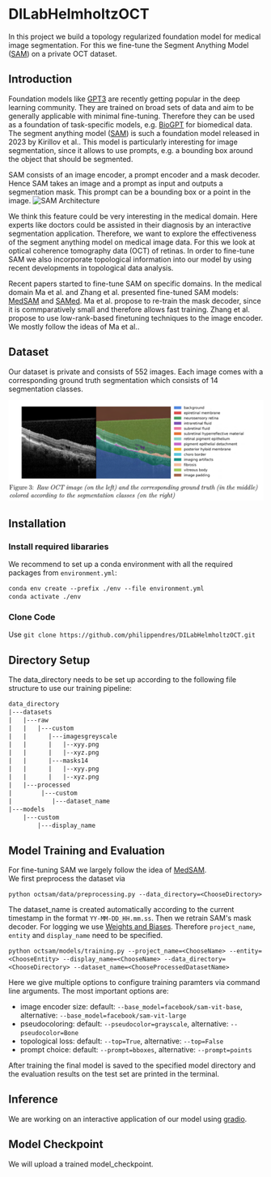 # DILabHelmholtzOCT
In this project we build a topology regularized foundation model for medical image segmentation.
For this we fine-tune the Segment Anything Model ([SAM](https://arxiv.org/abs/2304.02643)) on a private OCT dataset.

## Introduction

Foundation models like [GPT3](https://arxiv.org/abs/2005.14165) are recently getting popular in the deep learning community. They are trained on broad sets of data and aim to be generally applicable with minimal fine-tuning. Therefore they can be used as a foundation of task-specific models, e.g. [BioGPT](https://arxiv.org/abs/2210.10341) for biomedical data. The segment anything model ([SAM](https://arxiv.org/abs/2304.02643)) is such a foundation model released in 2023 by Kirillov et al.. This model is particularly interesting for image segmentation, since it allows to use prompts, e.g. a bounding box around the object that should be segmented.

SAM consists of an image encoder, a prompt encoder and a mask decoder. Hence SAM takes an image and a prompt as input and outputs a segmentation mask. This prompt can be a bounding box or a point in the image.
![SAM Architecture](https://github.com/facebookresearch/segment-anything/raw/main/assets/model_diagram.png?raw=true)

We think this feature could be very interesting in the medical domain. Here experts like doctors could be assisted in their diagnosis by an interactive segmentation application. Therefore, we want to explore the effectiveness of the segment anything model on medical image data. For this we look at optical coherence tomography data (OCT) of retinas. In order to fine-tune SAM we also incorporate topological information into our model by using recent developments in topological data analysis. 

Recent papers started to fine-tune SAM on specific domains. In the medical domain Ma et al. and Zhang et al. presented fine-tuned SAM models: [MedSAM](https://arxiv.org/abs/2304.12306) and [SAMed](https://arxiv.org/abs/2304.13785). Ma et al. propose to re-train the mask decoder, since it is commparatively small and therefore allows fast training. Zhang et al. propose to use low-rank-based finetuning techniques to the image encoder. We mostly follow the ideas of Ma et al..

## Dataset
Our dataset is private and consists of 552 images. Each image comes with a corresponding ground truth segmentation which consists of 14 segmentation classes.

![OCTImage](./images/OCTImage.png?raw=true)

## Installation
### Install required libararies
We recommend to set up a conda environment with all the required packages from `environment.yml`:
```
conda env create --prefix ./env --file environment.yml
conda activate ./env
```

### Clone Code
Use `git clone https://github.com/philippendres/DILabHelmholtzOCT.git`
## Directory Setup
The data_directory needs to be set up according to the following file structure to use our training pipeline:
```
data_directory
|---datasets
|   |---raw
|   |   |---custom
|   |      |---imagesgreyscale
|   |      |   |--xyy.png
|   |      |   |--xyz.png
|   |      |---masks14
|   |      |   |--xyy.png
|   |      |   |--xyz.png
|   |---processed
|        |---custom
|           |---dataset_name
|---models
    |---custom
        |---display_name
```

## Model Training and Evaluation
For fine-tuning SAM we largely follow the idea of [MedSAM](https://arxiv.org/abs/2304.12306).  
We first preprocess the dataset via
```
python octsam/data/preprocessing.py --data_directory=<ChooseDirectory> 
```
The dataset_name is created automatically according to the current timestamp in the format `YY-MM-DD_HH.mm.ss`.
Then we retrain SAM's mask decoder. For logging we use [Weights and Biases](https://wandb.ai/site). Therefore `project_name`, `entity` and `display_name` need to be specified.
```
python octsam/models/training.py --project_name=<ChooseName> --entity=<ChooseEntity> --display_name=<ChooseName> --data_directory=<ChooseDirectory> --dataset_name=<ChooseProcessedDatasetName>
```
Here we give multiple options to configure training paramters via command line arguments. The most important options are:
- image encoder size: default: `--base_model=facebook/sam-vit-base`, alternative: `--base_model=facebook/sam-vit-large`
- pseudocoloring: default: `--pseudocolor=grayscale`, alternative: `--pseudocolor=Bone`
- topological loss: default: `--top=True`, alternative: `--top=False`
- prompt choice: default: `--prompt=bboxes`, alternative: `--prompt=points`

After training the final model is saved to the specified model directory and the evaluation results on the test set are printed in the terminal.

## Inference
We are working on an interactive application of our model using [gradio](https://www.gradio.app/).

## Model Checkpoint
We will upload a trained model_checkpoint.
